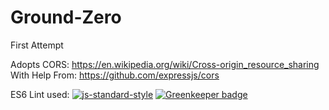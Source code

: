 # Ground-Zero
First Attempt

Adopts CORS:
https://en.wikipedia.org/wiki/Cross-origin_resource_sharing
With Help From:
https://github.com/expressjs/cors

ES6 Lint used:
[![js-standard-style](https://cdn.rawgit.com/standard/standard/master/badge.svg)](http://standardjs.com) [![Greenkeeper badge](https://badges.greenkeeper.io/jpldevpub/Ground-Zero.svg)](https://greenkeeper.io/)
